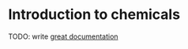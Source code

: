 # Introduction to chemicals

TODO: write [great documentation](http://jacobian.org/writing/what-to-write/)
